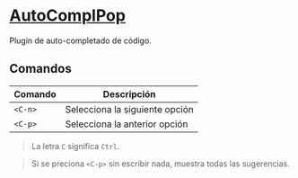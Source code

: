# [AutoComplPop](https://vimawesome.com/plugin/autocomplpop)

Plugin de auto-completado de código.

## Comandos

| Comando | Descripción                    |
| ---     | ---                            |
| `<C-n>` | Selecciona la siguiente opción |
| `<C-p>` | Selecciona la anterior opción  |

> La letra `C` significa `Ctrl`.

> Si se preciona `<C-p>` sin escribir nada, muestra todas las sugerencias.

